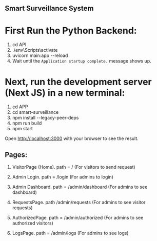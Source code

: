 ## Smart Surveillance System


# First Run the Python Backend:
1. cd API
2. .\env\Scripts\activate
3. uvicorn main:app --reload
4. Wait until the `Application startup complete.` message shows up.



# Next, run the development server (Next JS) in a new terminal:
1. cd APP
2. cd smart-surveillance
3. npm install --legacy-peer-deps
4. npm run build
5. npm start

Open [http://localhost:3000](http://localhost:3000) with your browser to see the result.



## Pages:
1. VisitorPage (Home). path = / (For visitors to send request)

2. Admin Login. path = /login (For admins to login)

3. Admin Dashboard. path = /admin/dashboard (For admins to see dashboard)

4. RequestsPage. path /admin/requests (For admins to see visitor requests)

5. AuthorizedPage. path = /admin/authorized (For admins to see authorized visitors)

6. LogsPage. path = /admin/logs (For admins to see logs)


